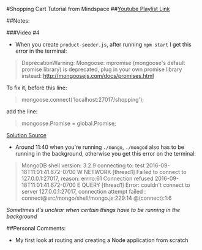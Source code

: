 #Shopping Cart Tutorial from Mindspace
##[Youtube Playlist Link](https://www.youtube.com/watch?v=56TizEw2LgI&list=PL55RiY5tL51rajp7Xr_zk-fCFtzdlGKUp)

##Notes:

###Video #4
 - When you create `product-seeder.js`, after running `npm start` I get this error in the terminal:

> DeprecationWarning: Mongoose: mpromise (mongoose's default promise library) is deprecated, plug in your own promise library instead: http://mongoosejs.com/docs/promises.html

To fix it, before this line:

> mongoose.connect('localhost:27017/shopping');

add the line:

> mongoose.Promise = global.Promise;

[Solution Source](https://github.com/Automattic/mongoose/issues/4291)

 - Around 11:40 when you're running `./mongo`, `./mongod` also has to be running in the background, otherwise you get this error on the terminal:

 > MongoDB shell version: 3.2.9
 > connecting to: test
 > 2016-09-18T11:01:41.672-0700 W NETWORK  [thread1] Failed to connect to 127.0.0.1:27017, reason: errno:61 Connection refused
 > 2016-09-18T11:01:41.672-0700 E QUERY    [thread1] Error: couldn't connect to server 127.0.0.1:27017, connection attempt failed :
 > connect@src/mongo/shell/mongo.js:229:14
 > @(connect):1:6

 *Sometimes it's unclear when certain things have to be running in the background*

##Personal Comments:
 - My first look at routing and creating a Node application from scratch